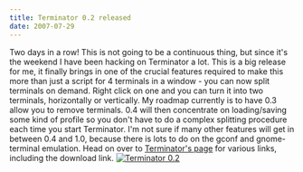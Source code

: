 ```yaml
---
title: Terminator 0.2 released
date: 2007-07-29
---
```


Two days in a row! This is not going to be a continuous thing, but since it's the weekend I have been hacking on Terminator a lot.
This is a big release for me, it finally brings in one of the crucial features required to make this more than just a script for 4 terminals in a window - you can now split terminals on demand. Right click on one and you can turn it into two terminals, horizontally or vertically.
My roadmap currently is to have 0.3 allow you to remove terminals. 0.4 will then concentrate on loading/saving some kind of profile so you don't have to do a complex splitting procedure each time you start Terminator. I'm not sure if many other features will get in between 0.4 and 1.0, because there is lots to do on the gconf and gnome-terminal emulation.
Head on over to [Terminator's page](http://www.tenshu.net/terminator/) for various links, including the download link.
[![Terminator 0.2](http://www.tenshu.net/wp-content/uploads/2007/07/2007-07-29-terminator-02.thumbnail.png)](http://www.tenshu.net/wp-content/uploads/2007/07/2007-07-29-terminator-02.png "Terminator 0.2")
